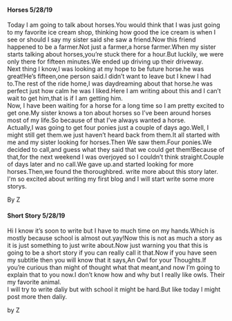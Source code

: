 #### Horses    5/28/19

Today I am going to talk about horses.You would think that I was just going to my  favorite ice cream shop, thinking how good the ice cream is when I see or should I say my sister said she saw a friend.Now this friend happened to be a farmer.Not just a farmer,a horse farmer.When my sister starts talking about horses,you’re stuck there for a hour.But luckily, we were only there for fifteen minutes.We ended up driving up their driveway.  
	Next thing I know,I was looking at my hope to be future horse.he was great!He’s fifteen,one person said.I didn’t want to leave but I knew I had to.The rest of the ride home,I was daydreaming about that horse.he was perfect just how calm he was I liked.Here I am writing about this and I can’t wait to get him,that is if I am getting him.  
	Now, I have been waiting for a horse for a long time so I am pretty excited  to get one.My sister knows a ton about horses so I’ve been around horses most of my life.So because of that I’ve always wanted a horse.  
	Actually,I was going to get four ponies just a couple of days ago.Well, I might still get them.we just haven’t heard back from them.It all started with me and my sister looking for horses.Then We saw them.Four ponies.We decided to call,and guess what they said that we could get them!Because of that,for the next weekend I was overjoyed so I couldn’t think straight.Couple of days later and no call.We gave up.and started looking for more horses.Then,we found the thoroughbred. write more about this story later. 
I'm so excited about writing my first blog and I will start write some more storys.

By Z

#### Short Story   5/28/19

Hi I know it’s soon to write but I have to much time on my hands.Which is mostly because school is almost out.yay!Now this is not as much a story as it is just something to just write about.Now just warning you that this is going to be a short story if you can really call it that.Now if you have seen my subtitle then you will know that it says,An Owl for your Thoughts.If you’re curious than might of thought what that meant,and now I’m going to explain that to you now.I don’t know how and why but I really like owls. Their my favorite animal.  
I will try to write daliy but with school it might be hard.But like today I might post more then daliy.


by Z


